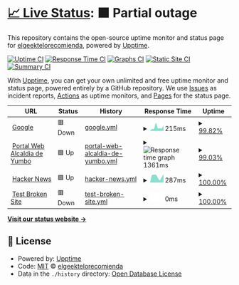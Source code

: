 # [📈 Live Status](https://demo.upptime.js.org): <!--live status--> **🟧 Partial outage**

This repository contains the open-source uptime monitor and status page for [elgeektelorecomienda](https://demo.upptime.js.org), powered by [Upptime](https://github.com/upptime/upptime).

[![Uptime CI](https://github.com/elgeektelorecomienda/upptime/workflows/Uptime%20CI/badge.svg)](https://github.com/elgeektelorecomienda/upptime/actions?query=workflow%3A%22Uptime+CI%22)
[![Response Time CI](https://github.com/elgeektelorecomienda/upptime/workflows/Response%20Time%20CI/badge.svg)](https://github.com/elgeektelorecomienda/upptime/actions?query=workflow%3A%22Response+Time+CI%22)
[![Graphs CI](https://github.com/elgeektelorecomienda/upptime/workflows/Graphs%20CI/badge.svg)](https://github.com/elgeektelorecomienda/upptime/actions?query=workflow%3A%22Graphs+CI%22)
[![Static Site CI](https://github.com/elgeektelorecomienda/upptime/workflows/Static%20Site%20CI/badge.svg)](https://github.com/elgeektelorecomienda/upptime/actions?query=workflow%3A%22Static+Site+CI%22)
[![Summary CI](https://github.com/elgeektelorecomienda/upptime/workflows/Summary%20CI/badge.svg)](https://github.com/elgeektelorecomienda/upptime/actions?query=workflow%3A%22Summary+CI%22)

With [Upptime](https://upptime.js.org), you can get your own unlimited and free uptime monitor and status page, powered entirely by a GitHub repository. We use [Issues](https://github.com/elgeektelorecomienda/upptime/issues) as incident reports, [Actions](https://github.com/elgeektelorecomienda/upptime/actions) as uptime monitors, and [Pages](https://demo.upptime.js.org) for the status page.

<!--start: status pages-->
<!-- This summary is generated by Upptime (https://github.com/upptime/upptime) -->
<!-- Do not edit this manually, your changes will be overwritten -->
<!-- prettier-ignore -->
| URL | Status | History | Response Time | Uptime |
| --- | ------ | ------- | ------------- | ------ |
| <img alt="" src="https://icons.duckduckgo.com/ip3/www.google.com.ico" height="13"> [Google](https://www.google.com) | 🟥 Down | [google.yml](https://github.com/elgeektelorecomienda/UpTime/commits/HEAD/history/google.yml) | <details><summary><img alt="Response time graph" src="./graphs/google/response-time-week.png" height="20"> 215ms</summary><br><a href="https://elgeektelorecomienda.github.io/upptime/history/google"><img alt="Response time 114" src="https://img.shields.io/endpoint?url=https%3A%2F%2Fraw.githubusercontent.com%2Felgeektelorecomienda%2FUpTime%2FHEAD%2Fapi%2Fgoogle%2Fresponse-time.json"></a><br><a href="https://elgeektelorecomienda.github.io/upptime/history/google"><img alt="24-hour response time 239" src="https://img.shields.io/endpoint?url=https%3A%2F%2Fraw.githubusercontent.com%2Felgeektelorecomienda%2FUpTime%2FHEAD%2Fapi%2Fgoogle%2Fresponse-time-day.json"></a><br><a href="https://elgeektelorecomienda.github.io/upptime/history/google"><img alt="7-day response time 215" src="https://img.shields.io/endpoint?url=https%3A%2F%2Fraw.githubusercontent.com%2Felgeektelorecomienda%2FUpTime%2FHEAD%2Fapi%2Fgoogle%2Fresponse-time-week.json"></a><br><a href="https://elgeektelorecomienda.github.io/upptime/history/google"><img alt="30-day response time 164" src="https://img.shields.io/endpoint?url=https%3A%2F%2Fraw.githubusercontent.com%2Felgeektelorecomienda%2FUpTime%2FHEAD%2Fapi%2Fgoogle%2Fresponse-time-month.json"></a><br><a href="https://elgeektelorecomienda.github.io/upptime/history/google"><img alt="1-year response time 114" src="https://img.shields.io/endpoint?url=https%3A%2F%2Fraw.githubusercontent.com%2Felgeektelorecomienda%2FUpTime%2FHEAD%2Fapi%2Fgoogle%2Fresponse-time-year.json"></a></details> | <details><summary><a href="https://elgeektelorecomienda.github.io/upptime/history/google">99.82%</a></summary><a href="https://elgeektelorecomienda.github.io/upptime/history/google"><img alt="All-time uptime 100.00%" src="https://img.shields.io/endpoint?url=https%3A%2F%2Fraw.githubusercontent.com%2Felgeektelorecomienda%2FUpTime%2FHEAD%2Fapi%2Fgoogle%2Fuptime.json"></a><br><a href="https://elgeektelorecomienda.github.io/upptime/history/google"><img alt="24-hour uptime 99.99%" src="https://img.shields.io/endpoint?url=https%3A%2F%2Fraw.githubusercontent.com%2Felgeektelorecomienda%2FUpTime%2FHEAD%2Fapi%2Fgoogle%2Fuptime-day.json"></a><br><a href="https://elgeektelorecomienda.github.io/upptime/history/google"><img alt="7-day uptime 99.82%" src="https://img.shields.io/endpoint?url=https%3A%2F%2Fraw.githubusercontent.com%2Felgeektelorecomienda%2FUpTime%2FHEAD%2Fapi%2Fgoogle%2Fuptime-week.json"></a><br><a href="https://elgeektelorecomienda.github.io/upptime/history/google"><img alt="30-day uptime 99.96%" src="https://img.shields.io/endpoint?url=https%3A%2F%2Fraw.githubusercontent.com%2Felgeektelorecomienda%2FUpTime%2FHEAD%2Fapi%2Fgoogle%2Fuptime-month.json"></a><br><a href="https://elgeektelorecomienda.github.io/upptime/history/google"><img alt="1-year uptime 100.00%" src="https://img.shields.io/endpoint?url=https%3A%2F%2Fraw.githubusercontent.com%2Felgeektelorecomienda%2FUpTime%2FHEAD%2Fapi%2Fgoogle%2Fuptime-year.json"></a></details>
| <img alt="" src="https://icons.duckduckgo.com/ip3/www.yumbo.gov.co.ico" height="13"> [Portal Web Alcaldia de Yumbo](https://www.yumbo.gov.co) | 🟩 Up | [portal-web-alcaldia-de-yumbo.yml](https://github.com/elgeektelorecomienda/UpTime/commits/HEAD/history/portal-web-alcaldia-de-yumbo.yml) | <details><summary><img alt="Response time graph" src="./graphs/portal-web-alcaldia-de-yumbo/response-time-week.png" height="20"> 1361ms</summary><br><a href="https://elgeektelorecomienda.github.io/upptime/history/portal-web-alcaldia-de-yumbo"><img alt="Response time 1954" src="https://img.shields.io/endpoint?url=https%3A%2F%2Fraw.githubusercontent.com%2Felgeektelorecomienda%2FUpTime%2FHEAD%2Fapi%2Fportal-web-alcaldia-de-yumbo%2Fresponse-time.json"></a><br><a href="https://elgeektelorecomienda.github.io/upptime/history/portal-web-alcaldia-de-yumbo"><img alt="24-hour response time 1907" src="https://img.shields.io/endpoint?url=https%3A%2F%2Fraw.githubusercontent.com%2Felgeektelorecomienda%2FUpTime%2FHEAD%2Fapi%2Fportal-web-alcaldia-de-yumbo%2Fresponse-time-day.json"></a><br><a href="https://elgeektelorecomienda.github.io/upptime/history/portal-web-alcaldia-de-yumbo"><img alt="7-day response time 1361" src="https://img.shields.io/endpoint?url=https%3A%2F%2Fraw.githubusercontent.com%2Felgeektelorecomienda%2FUpTime%2FHEAD%2Fapi%2Fportal-web-alcaldia-de-yumbo%2Fresponse-time-week.json"></a><br><a href="https://elgeektelorecomienda.github.io/upptime/history/portal-web-alcaldia-de-yumbo"><img alt="30-day response time 1425" src="https://img.shields.io/endpoint?url=https%3A%2F%2Fraw.githubusercontent.com%2Felgeektelorecomienda%2FUpTime%2FHEAD%2Fapi%2Fportal-web-alcaldia-de-yumbo%2Fresponse-time-month.json"></a><br><a href="https://elgeektelorecomienda.github.io/upptime/history/portal-web-alcaldia-de-yumbo"><img alt="1-year response time 1954" src="https://img.shields.io/endpoint?url=https%3A%2F%2Fraw.githubusercontent.com%2Felgeektelorecomienda%2FUpTime%2FHEAD%2Fapi%2Fportal-web-alcaldia-de-yumbo%2Fresponse-time-year.json"></a></details> | <details><summary><a href="https://elgeektelorecomienda.github.io/upptime/history/portal-web-alcaldia-de-yumbo">99.03%</a></summary><a href="https://elgeektelorecomienda.github.io/upptime/history/portal-web-alcaldia-de-yumbo"><img alt="All-time uptime 99.17%" src="https://img.shields.io/endpoint?url=https%3A%2F%2Fraw.githubusercontent.com%2Felgeektelorecomienda%2FUpTime%2FHEAD%2Fapi%2Fportal-web-alcaldia-de-yumbo%2Fuptime.json"></a><br><a href="https://elgeektelorecomienda.github.io/upptime/history/portal-web-alcaldia-de-yumbo"><img alt="24-hour uptime 96.93%" src="https://img.shields.io/endpoint?url=https%3A%2F%2Fraw.githubusercontent.com%2Felgeektelorecomienda%2FUpTime%2FHEAD%2Fapi%2Fportal-web-alcaldia-de-yumbo%2Fuptime-day.json"></a><br><a href="https://elgeektelorecomienda.github.io/upptime/history/portal-web-alcaldia-de-yumbo"><img alt="7-day uptime 99.03%" src="https://img.shields.io/endpoint?url=https%3A%2F%2Fraw.githubusercontent.com%2Felgeektelorecomienda%2FUpTime%2FHEAD%2Fapi%2Fportal-web-alcaldia-de-yumbo%2Fuptime-week.json"></a><br><a href="https://elgeektelorecomienda.github.io/upptime/history/portal-web-alcaldia-de-yumbo"><img alt="30-day uptime 98.43%" src="https://img.shields.io/endpoint?url=https%3A%2F%2Fraw.githubusercontent.com%2Felgeektelorecomienda%2FUpTime%2FHEAD%2Fapi%2Fportal-web-alcaldia-de-yumbo%2Fuptime-month.json"></a><br><a href="https://elgeektelorecomienda.github.io/upptime/history/portal-web-alcaldia-de-yumbo"><img alt="1-year uptime 99.17%" src="https://img.shields.io/endpoint?url=https%3A%2F%2Fraw.githubusercontent.com%2Felgeektelorecomienda%2FUpTime%2FHEAD%2Fapi%2Fportal-web-alcaldia-de-yumbo%2Fuptime-year.json"></a></details>
| <img alt="" src="https://icons.duckduckgo.com/ip3/news.ycombinator.com.ico" height="13"> [Hacker News](https://news.ycombinator.com) | 🟩 Up | [hacker-news.yml](https://github.com/elgeektelorecomienda/UpTime/commits/HEAD/history/hacker-news.yml) | <details><summary><img alt="Response time graph" src="./graphs/hacker-news/response-time-week.png" height="20"> 287ms</summary><br><a href="https://elgeektelorecomienda.github.io/upptime/history/hacker-news"><img alt="Response time 293" src="https://img.shields.io/endpoint?url=https%3A%2F%2Fraw.githubusercontent.com%2Felgeektelorecomienda%2FUpTime%2FHEAD%2Fapi%2Fhacker-news%2Fresponse-time.json"></a><br><a href="https://elgeektelorecomienda.github.io/upptime/history/hacker-news"><img alt="24-hour response time 118" src="https://img.shields.io/endpoint?url=https%3A%2F%2Fraw.githubusercontent.com%2Felgeektelorecomienda%2FUpTime%2FHEAD%2Fapi%2Fhacker-news%2Fresponse-time-day.json"></a><br><a href="https://elgeektelorecomienda.github.io/upptime/history/hacker-news"><img alt="7-day response time 287" src="https://img.shields.io/endpoint?url=https%3A%2F%2Fraw.githubusercontent.com%2Felgeektelorecomienda%2FUpTime%2FHEAD%2Fapi%2Fhacker-news%2Fresponse-time-week.json"></a><br><a href="https://elgeektelorecomienda.github.io/upptime/history/hacker-news"><img alt="30-day response time 308" src="https://img.shields.io/endpoint?url=https%3A%2F%2Fraw.githubusercontent.com%2Felgeektelorecomienda%2FUpTime%2FHEAD%2Fapi%2Fhacker-news%2Fresponse-time-month.json"></a><br><a href="https://elgeektelorecomienda.github.io/upptime/history/hacker-news"><img alt="1-year response time 293" src="https://img.shields.io/endpoint?url=https%3A%2F%2Fraw.githubusercontent.com%2Felgeektelorecomienda%2FUpTime%2FHEAD%2Fapi%2Fhacker-news%2Fresponse-time-year.json"></a></details> | <details><summary><a href="https://elgeektelorecomienda.github.io/upptime/history/hacker-news">100.00%</a></summary><a href="https://elgeektelorecomienda.github.io/upptime/history/hacker-news"><img alt="All-time uptime 100.00%" src="https://img.shields.io/endpoint?url=https%3A%2F%2Fraw.githubusercontent.com%2Felgeektelorecomienda%2FUpTime%2FHEAD%2Fapi%2Fhacker-news%2Fuptime.json"></a><br><a href="https://elgeektelorecomienda.github.io/upptime/history/hacker-news"><img alt="24-hour uptime 100.00%" src="https://img.shields.io/endpoint?url=https%3A%2F%2Fraw.githubusercontent.com%2Felgeektelorecomienda%2FUpTime%2FHEAD%2Fapi%2Fhacker-news%2Fuptime-day.json"></a><br><a href="https://elgeektelorecomienda.github.io/upptime/history/hacker-news"><img alt="7-day uptime 100.00%" src="https://img.shields.io/endpoint?url=https%3A%2F%2Fraw.githubusercontent.com%2Felgeektelorecomienda%2FUpTime%2FHEAD%2Fapi%2Fhacker-news%2Fuptime-week.json"></a><br><a href="https://elgeektelorecomienda.github.io/upptime/history/hacker-news"><img alt="30-day uptime 99.96%" src="https://img.shields.io/endpoint?url=https%3A%2F%2Fraw.githubusercontent.com%2Felgeektelorecomienda%2FUpTime%2FHEAD%2Fapi%2Fhacker-news%2Fuptime-month.json"></a><br><a href="https://elgeektelorecomienda.github.io/upptime/history/hacker-news"><img alt="1-year uptime 99.99%" src="https://img.shields.io/endpoint?url=https%3A%2F%2Fraw.githubusercontent.com%2Felgeektelorecomienda%2FUpTime%2FHEAD%2Fapi%2Fhacker-news%2Fuptime-year.json"></a></details>
| <img alt="" src="https://icons.duckduckgo.com/ip3/thissitedoesnotexist.koj.co.ico" height="13"> [Test Broken Site](https://thissitedoesnotexist.koj.co) | 🟥 Down | [test-broken-site.yml](https://github.com/elgeektelorecomienda/UpTime/commits/HEAD/history/test-broken-site.yml) | <details><summary><img alt="Response time graph" src="./graphs/test-broken-site/response-time-week.png" height="20"> 0ms</summary><br><a href="https://elgeektelorecomienda.github.io/upptime/history/test-broken-site"><img alt="Response time 0" src="https://img.shields.io/endpoint?url=https%3A%2F%2Fraw.githubusercontent.com%2Felgeektelorecomienda%2FUpTime%2FHEAD%2Fapi%2Ftest-broken-site%2Fresponse-time.json"></a><br><a href="https://elgeektelorecomienda.github.io/upptime/history/test-broken-site"><img alt="24-hour response time 0" src="https://img.shields.io/endpoint?url=https%3A%2F%2Fraw.githubusercontent.com%2Felgeektelorecomienda%2FUpTime%2FHEAD%2Fapi%2Ftest-broken-site%2Fresponse-time-day.json"></a><br><a href="https://elgeektelorecomienda.github.io/upptime/history/test-broken-site"><img alt="7-day response time 0" src="https://img.shields.io/endpoint?url=https%3A%2F%2Fraw.githubusercontent.com%2Felgeektelorecomienda%2FUpTime%2FHEAD%2Fapi%2Ftest-broken-site%2Fresponse-time-week.json"></a><br><a href="https://elgeektelorecomienda.github.io/upptime/history/test-broken-site"><img alt="30-day response time 0" src="https://img.shields.io/endpoint?url=https%3A%2F%2Fraw.githubusercontent.com%2Felgeektelorecomienda%2FUpTime%2FHEAD%2Fapi%2Ftest-broken-site%2Fresponse-time-month.json"></a><br><a href="https://elgeektelorecomienda.github.io/upptime/history/test-broken-site"><img alt="1-year response time 0" src="https://img.shields.io/endpoint?url=https%3A%2F%2Fraw.githubusercontent.com%2Felgeektelorecomienda%2FUpTime%2FHEAD%2Fapi%2Ftest-broken-site%2Fresponse-time-year.json"></a></details> | <details><summary><a href="https://elgeektelorecomienda.github.io/upptime/history/test-broken-site">100.00%</a></summary><a href="https://elgeektelorecomienda.github.io/upptime/history/test-broken-site"><img alt="All-time uptime 100.00%" src="https://img.shields.io/endpoint?url=https%3A%2F%2Fraw.githubusercontent.com%2Felgeektelorecomienda%2FUpTime%2FHEAD%2Fapi%2Ftest-broken-site%2Fuptime.json"></a><br><a href="https://elgeektelorecomienda.github.io/upptime/history/test-broken-site"><img alt="24-hour uptime 100.00%" src="https://img.shields.io/endpoint?url=https%3A%2F%2Fraw.githubusercontent.com%2Felgeektelorecomienda%2FUpTime%2FHEAD%2Fapi%2Ftest-broken-site%2Fuptime-day.json"></a><br><a href="https://elgeektelorecomienda.github.io/upptime/history/test-broken-site"><img alt="7-day uptime 100.00%" src="https://img.shields.io/endpoint?url=https%3A%2F%2Fraw.githubusercontent.com%2Felgeektelorecomienda%2FUpTime%2FHEAD%2Fapi%2Ftest-broken-site%2Fuptime-week.json"></a><br><a href="https://elgeektelorecomienda.github.io/upptime/history/test-broken-site"><img alt="30-day uptime 100.00%" src="https://img.shields.io/endpoint?url=https%3A%2F%2Fraw.githubusercontent.com%2Felgeektelorecomienda%2FUpTime%2FHEAD%2Fapi%2Ftest-broken-site%2Fuptime-month.json"></a><br><a href="https://elgeektelorecomienda.github.io/upptime/history/test-broken-site"><img alt="1-year uptime 100.00%" src="https://img.shields.io/endpoint?url=https%3A%2F%2Fraw.githubusercontent.com%2Felgeektelorecomienda%2FUpTime%2FHEAD%2Fapi%2Ftest-broken-site%2Fuptime-year.json"></a></details>

<!--end: status pages-->

[**Visit our status website →**](https://demo.upptime.js.org)

## 📄 License

- Powered by: [Upptime](https://github.com/upptime/upptime)
- Code: [MIT](./LICENSE) © [elgeektelorecomienda](https://demo.upptime.js.org)
- Data in the `./history` directory: [Open Database License](https://opendatacommons.org/licenses/odbl/1-0/)
